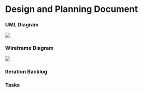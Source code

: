 # Design and Planning Document

### UML Diagram
![](https://github.com/jhu-oose/2020-spring-group-NoteBook/docs/uml.png)

### Wireframe Diagram

![](https://github.com/jhu-oose//2020-spring-group-NoteBook/docs/ire.png)

### Iteration Backlog

### Tasks
